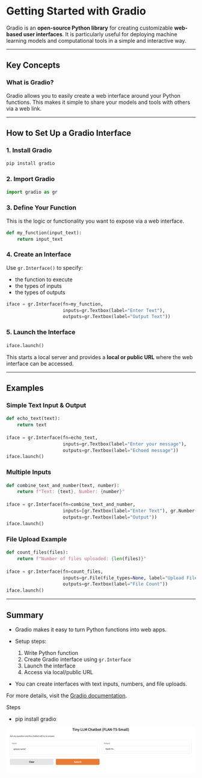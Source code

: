 # Getting Started with Gradio

Gradio is an **open-source Python library** for creating customizable **web-based user interfaces**. It is particularly useful for deploying machine learning models and computational tools in a simple and interactive way.

---

## Key Concepts

### What is Gradio?

Gradio allows you to easily create a web interface around your Python functions. This makes it simple to share your models and tools with others via a web link.

---

## How to Set Up a Gradio Interface

### 1. Install Gradio

```bash
pip install gradio
```

### 2. Import Gradio

```python
import gradio as gr
```

### 3. Define Your Function

This is the logic or functionality you want to expose via a web interface.

```python
def my_function(input_text):
    return input_text
```

### 4. Create an Interface

Use `gr.Interface()` to specify:

* the function to execute
* the types of inputs
* the types of outputs

```python
iface = gr.Interface(fn=my_function,
                     inputs=gr.Textbox(label="Enter Text"),
                     outputs=gr.Textbox(label="Output Text"))
```

### 5. Launch the Interface

```python
iface.launch()
```

This starts a local server and provides a **local or public URL** where the web interface can be accessed.

---

## Examples

### Simple Text Input & Output

```python
def echo_text(text):
    return text

iface = gr.Interface(fn=echo_text,
                     inputs=gr.Textbox(label="Enter your message"),
                     outputs=gr.Textbox(label="Echoed message"))
iface.launch()
```

### Multiple Inputs

```python
def combine_text_and_number(text, number):
    return f"Text: {text}, Number: {number}"

iface = gr.Interface(fn=combine_text_and_number,
                     inputs=[gr.Textbox(label="Enter Text"), gr.Number(label="Enter Number")],
                     outputs=gr.Textbox(label="Output"))
iface.launch()
```

### File Upload Example

```python
def count_files(files):
    return f"Number of files uploaded: {len(files)}"

iface = gr.Interface(fn=count_files,
                     inputs=gr.File(file_types=None, label="Upload Files", file_count="multiple"),
                     outputs=gr.Textbox(label="File Count"))
iface.launch()
```

---

## Summary

* Gradio makes it easy to turn Python functions into web apps.
* Setup steps:

  1. Write Python function
  2. Create Gradio interface using `gr.Interface`
  3. Launch the interface
  4. Access via local/public URL
* You can create interfaces with text inputs, numbers, and file uploads.

For more details, visit the [Gradio documentation](https://gradio.app/docs/).

Steps
- pip install gradio

![alt text](image.png)

